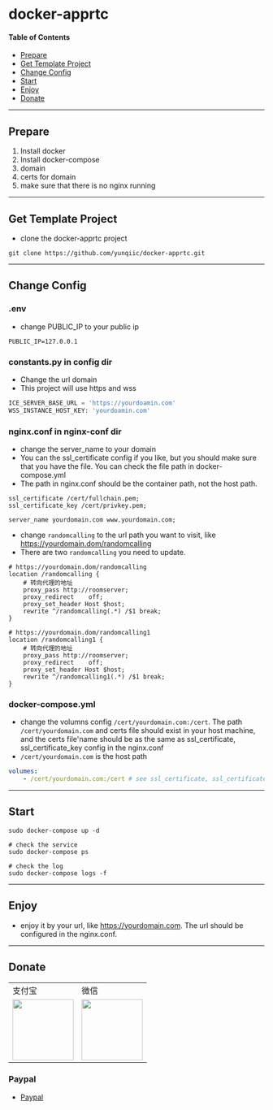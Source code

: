 # docker-apprtc

#### Table of Contents
* [Prepare](#Prepare)
* [Get Template Project](#get-template-project)
* [Change Config](#change-onfig)
* [Start](#start)
* [Enjoy](#enjoy)
* [Donate](#donate)

----

## Prepare
1. Install docker
2. Install docker-compose
3. domain
4. certs for domain
5. make sure that there is no nginx running

----

## Get Template Project
* clone the docker-apprtc project

```
git clone https://github.com/yunqiic/docker-apprtc.git
```

----

## Change Config

### .env
* change PUBLIC_IP to your public ip

```
PUBLIC_IP=127.0.0.1
```

### constants.py in config dir
* Change the url domain
* This project will use https and wss

```python
ICE_SERVER_BASE_URL = 'https://yourdoamin.com'
WSS_INSTANCE_HOST_KEY: 'yourdoamin.com'
```

### nginx.conf in nginx-conf dir
* change the server_name to your domain
* You can the ssl_certificate config if you like, but you should make sure that you have the file. You can check the file path in docker-compose.yml
* The path in nginx.conf should be the container path, not the host path.

```
ssl_certificate /cert/fullchain.pem;
ssl_certificate_key /cert/privkey.pem;

server_name yourdomain.com www.yourdomain.com;
```

* change `randomcalling` to the url path you want to visit, like https://yourdomain.dom/randomcalling
* There are two `randomcalling` you need to update.

```
# https://yourdomain.dom/randomcalling
location /randomcalling {
    # 转向代理的地址
    proxy_pass http://roomserver;
    proxy_redirect    off;
    proxy_set_header Host $host;
    rewrite ^/randomcalling(.*) /$1 break;
}

# https://yourdomain.dom/randomcalling1
location /randomcalling1 {
    # 转向代理的地址
    proxy_pass http://roomserver;
    proxy_redirect    off;
    proxy_set_header Host $host;
    rewrite ^/randomcalling1(.*) /$1 break;
}
```

### docker-compose.yml
* change the volumns config `/cert/yourdomain.com:/cert`. The path `/cert/yourdomain.com` and certs file should exist in your host machine, and the certs file'name should be as the same as ssl_certificate, ssl_certificate_key config in the nginx.conf
* `/cert/yourdomain.com` is the host path

```yaml
volumes:
    - /cert/yourdomain.com:/cert # see ssl_certificate, ssl_certificate_key config in nginx.conf under nginx-conf dir. make sure you have the file
```

----

## Start

```
sudo docker-compose up -d

# check the service
sudo docker-compose ps

# check the log
sudo docker-compose logs -f
```

----

## Enjoy
* enjoy it by your url, like https://yourdomain.com. The url should be configured in the nginx.conf.

----

## Donate

<table border="0">
	<tbody>
	    <tr>
	        <td>支付宝</td>
	        <td>微信</td>
	    </tr>
		<tr>
			<td align="left" valign="middle">
                <!--<img height="120" src="https://wx4.sinaimg.cn/mw690/46b94231ly1ge0okee0fej20ec0e6gp3.jpg">-->
                <img height="120" src="https://ride-group.gitee.io/amapjava/images/alipay.jpeg">
			</td>
			<td align="center" valign="middle">
				<!--<img height="120" src="https://wx4.sinaimg.cn/mw690/46b94231ly1ge0okecldyj20e80e8n0c.jpg">-->
				<img height="120" src="https://ride-group.gitee.io/amapjava/images/wechat.jpeg">
			</td>
		</tr>
	</tbody>
</table>

### Paypal
* [Paypal](https://paypal.me/zhangchunsheng)